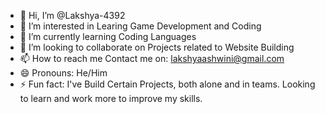 - 👋 Hi, I’m @Lakshya-4392
- 👀 I’m interested in Learing Game Development and Coding
- 🌱 I’m currently learning Coding Languages
- 💞️ I’m looking to collaborate on Projects related to Website Building
- 📫 How to reach me Contact me on: lakshyaashwini@gmail.com
- 😄 Pronouns: He/Him
- ⚡ Fun fact: I've Build Certain Projects, both alone and in teams. Looking to learn and work more to improve my skills.

<!---
Lakshya-4392/Lakshya-4392 is a ✨ special ✨ repository because its `README.md` (this file) appears on your GitHub profile.
You can click the Preview link to take a look at your changes.
--->
